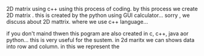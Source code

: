 2D matrix using c++ using this process of coding.
by this process we create 2D matrix .
this is created by the python using GUI calculator...
sorry , we discuss about 2D mattrix. where we use c++ language...

if you don't maind thwen this pogram are also created in c, c++, java aor python...
this is very useful for the sustem.
in 2d maritx we can shows data into row and column.
in this we represent the 
